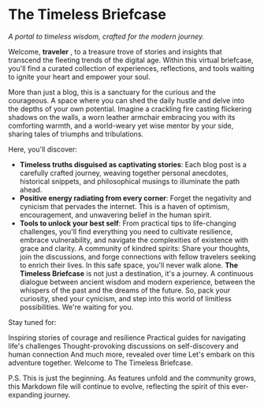 # The Timeless Briefcase

_A portal to timeless wisdom, crafted for the modern journey._

Welcome, **traveler** , to a treasure trove of stories and insights that transcend the fleeting trends of the digital age. Within this virtual briefcase, you'll find a curated collection of experiences, reflections, and tools waiting to ignite your heart and empower your soul.

More than just a blog, this is a sanctuary for the curious and the courageous. A space where you can shed the daily hustle and delve into the depths of your own potential. Imagine a crackling fire casting flickering shadows on the walls, a worn leather armchair embracing you with its comforting warmth, and a world-weary yet wise mentor by your side, sharing tales of triumphs and tribulations.

Here, you'll discover:

- **Timeless truths disguised as captivating stories**: Each blog post is a carefully crafted journey, weaving together personal anecdotes, historical snippets, and philosophical musings to illuminate the path ahead.
- **Positive energy radiating from every corner**: Forget the negativity and cynicism that pervades the internet. This is a haven of optimism, encouragement, and unwavering belief in the human spirit.
- **Tools to unlock your best self**: From practical tips to life-changing challenges, you'll find everything you need to cultivate resilience, embrace vulnerability, and navigate the complexities of existence with grace and clarity.
  A community of kindred spirits: Share your thoughts, join the discussions, and forge connections with fellow travelers seeking to enrich their lives. In this safe space, you'll never walk alone.
  **The Timeless Briefcase** is not just a destination, it's a journey. A continuous dialogue between ancient wisdom and modern experience, between the whispers of the past and the dreams of the future. So, pack your curiosity, shed your cynicism, and step into this world of limitless possibilities. We're waiting for you.

Stay tuned for:

Inspiring stories of courage and resilience
Practical guides for navigating life's challenges
Thought-provoking discussions on self-discovery and human connection
And much more, revealed over time
Let's embark on this adventure together. Welcome to The Timeless Briefcase.

P.S. This is just the beginning. As features unfold and the community grows, this Markdown file will continue to evolve, reflecting the spirit of this ever-expanding journey.
